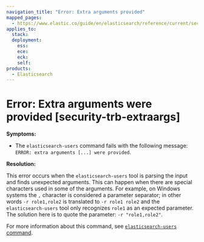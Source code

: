 ```yaml
---
navigation_title: "Error: Extra arguments provided"
mapped_pages:
  - https://www.elastic.co/guide/en/elasticsearch/reference/current/security-trb-extraargs.html
applies_to:
  stack:
  deployment:
    ess:
    ece:
    eck:
    self:
products:
  - Elasticsearch
---
```


# Error: Extra arguments were provided [security-trb-extraargs]

**Symptoms:**

* The `elasticsearch-users` command fails with the following message: `ERROR: extra arguments [...] were provided`.

**Resolution:**

This error occurs when the `elasticsearch-users` tool is parsing the input and finds unexpected arguments. This can happen when there are special characters used in some of the arguments. For example, on Windows systems the `,` character is considered a parameter separator; in other words `-r role1,role2` is translated to `-r role1 role2` and the `elasticsearch-users` tool only recognizes `role1` as an expected parameter. The solution here is to quote the parameter: `-r "role1,role2"`.

For more information about this command, see [`elasticsearch-users` command](elasticsearch://reference/elasticsearch/command-line-tools/users-command.md).

